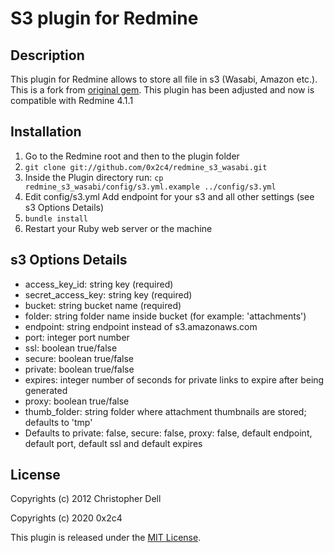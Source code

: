 # S3 plugin for Redmine

## Description
This plugin for Redmine allows to store all file in s3 (Wasabi, Amazon etc.). This is a fork from [original gem](http://github.com/tigrish/redmine_s3).
This plugin has been adjusted and now is compatible with Redmine 4.1.1

## Installation
1. Go to the Redmine root and then to the plugin folder
2. `git clone git://github.com/0x2c4/redmine_s3_wasabi.git`
3. Inside the Plugin directory run: `cp redmine_s3_wasabi/config/s3.yml.example ../config/s3.yml`
4. Edit config/s3.yml Add endpoint for your s3 and all other settings (see s3 Options Details)
5. `bundle install`
6. Restart your Ruby web server or the machine

## s3 Options Details
* access_key_id: string key (required)
* secret_access_key: string key (required)
* bucket: string bucket name (required)
* folder: string folder name inside bucket (for example: 'attachments')
* endpoint: string endpoint instead of s3.amazonaws.com
* port: integer port number
* ssl: boolean true/false
* secure: boolean true/false
* private: boolean true/false
* expires: integer number of seconds for private links to expire after being generated
* proxy: boolean true/false
* thumb_folder: string folder where attachment thumbnails are stored; defaults to 'tmp'
* Defaults to private: false, secure: false, proxy: false, default endpoint, default port, default ssl and default expires


## License
Copyrights (c) 2012 Christopher Dell

Copyrights (c) 2020 0x2c4

This plugin is released under the [MIT License](http://www.opensource.org/licenses/MIT).
